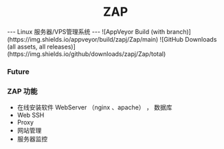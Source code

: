 <div align="center">
<h1>ZAP</h1>
</div>
---
Linux 服务器/VPS管理系统 
---
![AppVeyor Build (with branch)](https://img.shields.io/appveyor/build/zapj/Zap/main)
![GitHub Downloads (all assets, all releases)](https://img.shields.io/github/downloads/zapj/Zap/total)

### Future



### ZAP 功能

- 在线安装软件 WebServer （nginx 、apache）  ， 数据库
- Web SSH
- Proxy
- 网站管理
- 服务器监控

